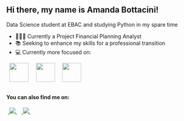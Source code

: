 ## Hi there, my name is Amanda Bottacini!
Data Science student at EBAC and studying Python in my spare time

- 👩🏼‍💻 Currently a Project Financial Planning Analyst
- 📚 Seeking to enhance my skills for a professional transition
- 💻 Currently more focused on:

<div style="display: inline">
 &nbsp;&nbsp;<img width="50" height="50" src="https://cdn.jsdelivr.net/gh/devicons/devicon@latest/icons/python/python-original.svg" />&nbsp;&nbsp;
 &nbsp;&nbsp;<img width="50" height="50" src="https://cdn.jsdelivr.net/gh/devicons/devicon@latest/icons/r/r-original.svg" />&nbsp;&nbsp;
 &nbsp;&nbsp;<img width="50" height="50" src="https://cdn.jsdelivr.net/gh/devicons/devicon@latest/icons/jupyter/jupyter-original-wordmark.svg" />&nbsp;&nbsp;
</div>

##

#### You can also find me on:

&nbsp;<a href="https://www.linkedin.com/in/amanda-bottacini-02887b119/">
  <img src="https://img.shields.io/badge/linkedin-%230077B5.svg?style=for-the-badge&logo=linkedin&logoColor=white" /> 
</a>&nbsp;
&nbsp;<a href="https://www.instagram.com/amandabottacini/">
  <img src="https://img.shields.io/badge/Instagram-%23E4405F.svg?style=for-the-badge&logo=Instagram&logoColor=white" /> 
</a>&nbsp;

